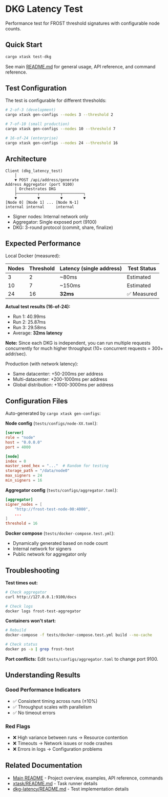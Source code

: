 # DKG Latency Test

Performance test for FROST threshold signatures with configurable node counts.

## Quick Start

```bash
cargo xtask test-dkg
```

See main [README.md](../README.md) for general usage, API reference, and command reference.

## Test Configuration

The test is configurable for different thresholds:

```bash
# 2-of-3 (development)
cargo xtask gen-configs --nodes 3 --threshold 2

# 7-of-10 (small production)
cargo xtask gen-configs --nodes 10 --threshold 7

# 16-of-24 (enterprise)
cargo xtask gen-configs --nodes 24 --threshold 16
```

## Architecture

```
Client (dkg_latency_test)
    │
    ▼ POST /api/address/generate
Address Aggregator (port 9100)
    │ Orchestrates DKG
    ├─────────┬─────────┬─────────┐
    ▼         ▼         ▼         ▼
[Node 0] [Node 1] ... [Node N-1]
internal internal     internal
```

- Signer nodes: Internal network only
- Aggregator: Single exposed port (9100)
- DKG: 3-round protocol (commit, share, finalize)

## Expected Performance

Local Docker (measured):

| Nodes | Threshold | Latency (single address) | Test Status |
| ----- | --------- | ------------------------ | ----------- |
| 3     | 2         | ~80ms                    | Estimated   |
| 10    | 7         | ~150ms                   | Estimated   |
| 24    | 16        | **32ms**                 | ✅ Measured  |

**Actual test results (16-of-24):**
- Run 1: 40.99ms
- Run 2: 25.87ms  
- Run 3: 29.58ms
- Average: **32ms latency**

**Note:** Since each DKG is independent, you can run multiple requests concurrently for much higher throughput (10+ concurrent requests = 300+ addr/sec).

Production (with network latency):
- Same datacenter: +50-200ms per address
- Multi-datacenter: +200-1000ms per address
- Global distribution: +1000-3000ms per address

## Configuration Files

Auto-generated by `cargo xtask gen-configs`:

**Node config** (`tests/configs/node-XX.toml`):
```toml
[server]
role = "node"
host = "0.0.0.0"
port = 4000

[node]
index = 0
master_seed_hex = "..."  # Random for testing
storage_path = "/data/node0"
max_signers = 24
min_signers = 16
```

**Aggregator config** (`tests/configs/aggregator.toml`):
```toml
[aggregator]
signer_nodes = [
    "http://frost-test-node-00:4000",
    ...
]
threshold = 16
```

**Docker compose** (`tests/docker-compose.test.yml`):
- Dynamically generated based on node count
- Internal network for signers
- Public network for aggregator only

## Troubleshooting

**Test times out:**
```bash
# Check aggregator
curl http://127.0.0.1:9100/docs

# Check logs
docker logs frost-test-aggregator
```

**Containers won't start:**
```bash
# Rebuild
docker-compose -f tests/docker-compose.test.yml build --no-cache

# Check status
docker ps -a | grep frost-test
```

**Port conflicts:**
Edit `tests/configs/aggregator.toml` to change port 9100.

## Understanding Results

### Good Performance Indicators
- ✅ Consistent timing across runs (±10%)
- ✅ Throughput scales with parallelism
- ✅ No timeout errors

### Red Flags
- ❌ High variance between runs → Resource contention
- ❌ Timeouts → Network issues or node crashes
- ❌ Errors in logs → Configuration problems

## Related Documentation

- [Main README](../README.md) - Project overview, examples, API reference, commands
- [xtask/README.md](../xtask/README.md) - Task runner details
- [dkg-latency/README.md](dkg-latency/README.md) - Test implementation details
